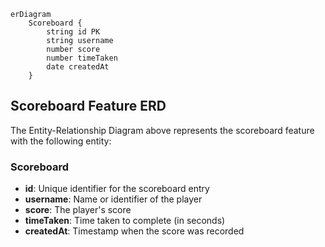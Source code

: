 ```mermaid
erDiagram
    Scoreboard {
        string id PK
        string username
        number score
        number timeTaken
        date createdAt
    }
```

## Scoreboard Feature ERD

The Entity-Relationship Diagram above represents the scoreboard feature with the following entity:

### Scoreboard
- **id**: Unique identifier for the scoreboard entry
- **username**: Name or identifier of the player
- **score**: The player's score
- **timeTaken**: Time taken to complete (in seconds)
- **createdAt**: Timestamp when the score was recorded
